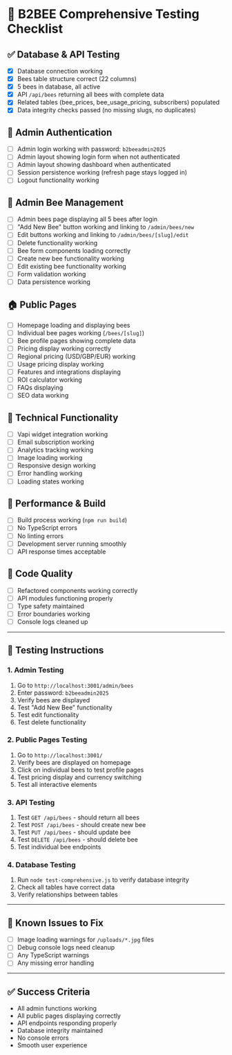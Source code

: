 # 🧪 B2BEE Comprehensive Testing Checklist

## ✅ **Database & API Testing**
- [x] Database connection working
- [x] Bees table structure correct (22 columns)
- [x] 5 bees in database, all active
- [x] API `/api/bees` returning all bees with complete data
- [x] Related tables (bee_prices, bee_usage_pricing, subscribers) populated
- [x] Data integrity checks passed (no missing slugs, no duplicates)

## 🔐 **Admin Authentication**
- [ ] Admin login working with password: `b2beeadmin2025`
- [ ] Admin layout showing login form when not authenticated
- [ ] Admin layout showing dashboard when authenticated
- [ ] Session persistence working (refresh page stays logged in)
- [ ] Logout functionality working

## 🐝 **Admin Bee Management**
- [ ] Admin bees page displaying all 5 bees after login
- [ ] "Add New Bee" button working and linking to `/admin/bees/new`
- [ ] Edit buttons working and linking to `/admin/bees/[slug]/edit`
- [ ] Delete functionality working
- [ ] Bee form components loading correctly
- [ ] Create new bee functionality working
- [ ] Edit existing bee functionality working
- [ ] Form validation working
- [ ] Data persistence working

## 🏠 **Public Pages**
- [ ] Homepage loading and displaying bees
- [ ] Individual bee pages working (`/bees/[slug]`)
- [ ] Bee profile pages showing complete data
- [ ] Pricing display working correctly
- [ ] Regional pricing (USD/GBP/EUR) working
- [ ] Usage pricing display working
- [ ] Features and integrations displaying
- [ ] ROI calculator working
- [ ] FAQs displaying
- [ ] SEO data working

## 🔧 **Technical Functionality**
- [ ] Vapi widget integration working
- [ ] Email subscription working
- [ ] Analytics tracking working
- [ ] Image loading working
- [ ] Responsive design working
- [ ] Error handling working
- [ ] Loading states working

## 🚀 **Performance & Build**
- [ ] Build process working (`npm run build`)
- [ ] No TypeScript errors
- [ ] No linting errors
- [ ] Development server running smoothly
- [ ] API response times acceptable

## 🧹 **Code Quality**
- [ ] Refactored components working correctly
- [ ] API modules functioning properly
- [ ] Type safety maintained
- [ ] Error boundaries working
- [ ] Console logs cleaned up

---

## 🎯 **Testing Instructions**

### 1. Admin Testing
1. Go to `http://localhost:3001/admin/bees`
2. Enter password: `b2beeadmin2025`
3. Verify bees are displayed
4. Test "Add New Bee" functionality
5. Test edit functionality
6. Test delete functionality

### 2. Public Pages Testing
1. Go to `http://localhost:3001/`
2. Verify bees are displayed on homepage
3. Click on individual bees to test profile pages
4. Test pricing display and currency switching
5. Test all interactive elements

### 3. API Testing
1. Test `GET /api/bees` - should return all bees
2. Test `POST /api/bees` - should create new bee
3. Test `PUT /api/bees` - should update bee
4. Test `DELETE /api/bees` - should delete bee
5. Test individual bee endpoints

### 4. Database Testing
1. Run `node test-comprehensive.js` to verify database integrity
2. Check all tables have correct data
3. Verify relationships between tables

---

## 🚨 **Known Issues to Fix**
- [ ] Image loading warnings for `/uploads/*.jpg` files
- [ ] Debug console logs need cleanup
- [ ] Any TypeScript warnings
- [ ] Any missing error handling

---

## ✅ **Success Criteria**
- All admin functions working
- All public pages displaying correctly
- API endpoints responding properly
- Database integrity maintained
- No console errors
- Smooth user experience
